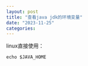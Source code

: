 ```yaml
---
layout: post
title: "查看java jdk的环境变量"
date: "2023-11-25"
categories: 
---
```

<p>linux直接使用：</p>

<pre>
<code>echo $JAVA_HOME</code></pre>

